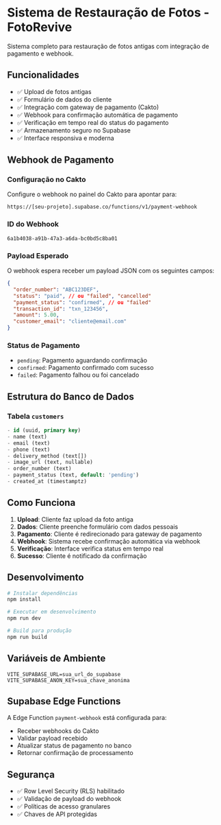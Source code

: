 # Sistema de Restauração de Fotos - FotoRevive

Sistema completo para restauração de fotos antigas com integração de pagamento e webhook.

## Funcionalidades

- ✅ Upload de fotos antigas
- ✅ Formulário de dados do cliente
- ✅ Integração com gateway de pagamento (Cakto)
- ✅ Webhook para confirmação automática de pagamento
- ✅ Verificação em tempo real do status do pagamento
- ✅ Armazenamento seguro no Supabase
- ✅ Interface responsiva e moderna

## Webhook de Pagamento

### Configuração no Cakto

Configure o webhook no painel do Cakto para apontar para:
```
https://[seu-projeto].supabase.co/functions/v1/payment-webhook
```

### ID do Webhook
```
6a1b4038-a91b-47a3-a6da-bc0bd5c8ba01
```

### Payload Esperado

O webhook espera receber um payload JSON com os seguintes campos:

```json
{
  "order_number": "ABC123DEF",
  "status": "paid", // ou "failed", "cancelled"
  "payment_status": "confirmed", // ou "failed"
  "transaction_id": "txn_123456",
  "amount": 5.00,
  "customer_email": "cliente@email.com"
}
```

### Status de Pagamento

- `pending`: Pagamento aguardando confirmação
- `confirmed`: Pagamento confirmado com sucesso
- `failed`: Pagamento falhou ou foi cancelado

## Estrutura do Banco de Dados

### Tabela `customers`

```sql
- id (uuid, primary key)
- name (text)
- email (text)
- phone (text)
- delivery_method (text[])
- image_url (text, nullable)
- order_number (text)
- payment_status (text, default: 'pending')
- created_at (timestamptz)
```

## Como Funciona

1. **Upload**: Cliente faz upload da foto antiga
2. **Dados**: Cliente preenche formulário com dados pessoais
3. **Pagamento**: Cliente é redirecionado para gateway de pagamento
4. **Webhook**: Sistema recebe confirmação automática via webhook
5. **Verificação**: Interface verifica status em tempo real
6. **Sucesso**: Cliente é notificado da confirmação

## Desenvolvimento

```bash
# Instalar dependências
npm install

# Executar em desenvolvimento
npm run dev

# Build para produção
npm run build
```

## Variáveis de Ambiente

```env
VITE_SUPABASE_URL=sua_url_do_supabase
VITE_SUPABASE_ANON_KEY=sua_chave_anonima
```

## Supabase Edge Functions

A Edge Function `payment-webhook` está configurada para:
- Receber webhooks do Cakto
- Validar payload recebido
- Atualizar status de pagamento no banco
- Retornar confirmação de processamento

## Segurança

- ✅ Row Level Security (RLS) habilitado
- ✅ Validação de payload do webhook
- ✅ Políticas de acesso granulares
- ✅ Chaves de API protegidas